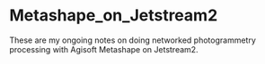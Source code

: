 # Metashape_on_Jetstream2
These are my ongoing notes on doing networked photogrammetry processing with Agisoft Metashape on Jetstream2.



